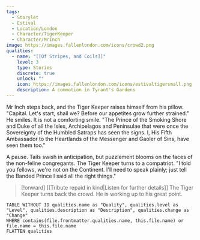 ```yaml
---
tags:
  - Storylet
  - Estival
  - Location/London
  - Character/TigerKeeper
  - Character/MrInch
image: https://images.fallenlondon.com/icons/crowd2.png
qualities:
  - name: "[[Of Stripes, and Coils]]"
    level: 3
    type: Stories
    discrete: true
    unlock: ""
    icon: https://images.fallenlondon.com/icons/estivaltigersmall.png
    description: A commotion in Tyrant's Gardens
---
```


Mr Inch steps back, and the Tiger Keeper raises himself from his pillow. "Capital. Let's start, shall we? Before our appetites grow further strained." He smiles. It is not a comforting smile. "The Prince of the Smoking Shore and Duke of all the Isles, Archipelagos and Peninsulae that were once the Sovereignty of the Humbled Satraps has seen the signs. I, His Fifth Ambassador to the Heartlands of the Messenger and Gaoler of Sins, have seen them too."

A pause. Tails swish in anticipation, but puzzlement blooms on the faces of the non-feline congregants. The Tiger Keeper turns to a compatriot. "I told you fellows, we're not on the Continent. I'll need to speak plainly; just tell the Banded Prince I said all the right things."

> [!onward] [[Tribute repaid in kind|Listen for further details]]
> The Tiger Keeper turns back the crowd. He is working up to his great point.

```dataview
TABLE WITHOUT ID qualities.name as "Quality", qualities.level as "Level", qualities.description as "Description", qualities.change as "Change"  
WHERE contains(file.frontmatter.qualities.name, this.file.name) or file.name = this.file.name 
FLATTEN qualities
```